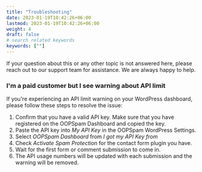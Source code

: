 ```yaml
---
title: "Troubleshooting"
date: 2023-01-19T10:42:26+06:00
lastmod: 2023-01-19T10:42:26+06:00
weight: 4
draft: false
# search related keywords
keywords: [""]
---
```


If your question about this or any other topic is not answered here, please reach out to our support team for assistance. We are always happy to help.

### I'm a paid customer but I see warning about API limit

If you're experiencing an API limit warning on your WordPress dashboard, please follow these steps to resolve the issue:

1. Confirm that you have a valid API key. Make sure that you have registered on the OOPSpam Dashboard and copied the key.
2. Paste the API key into _My API Key_ in the OOPSpam WordPress Settings.
3. Select _OOPSpam Dashboard_ from _I got my API Key from_
4. Check _Activate Spam Protection_ for the contact form plugin you have.
5. Wait for the first form or comment submission to come in.
6. The API usage numbers will be updated with each submission and the warning will be removed.